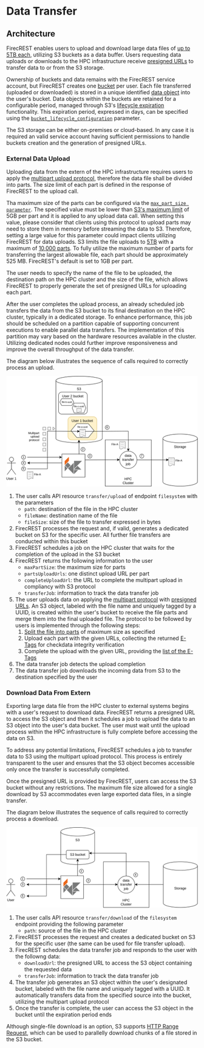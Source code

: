 # Data Transfer

## Architecture
FirecREST enables users to upload and download large data files of [up to 5TB each](https://docs.aws.amazon.com/AmazonS3/latest/userguide/qfacts.html), utilizing S3 buckets as a data buffer. 
Users requesting data uploads or downloads to the HPC infrastructure receive [presigned URLs](https://docs.aws.amazon.com/AmazonS3/latest/userguide/ShareObjectPreSignedURL.html) to transfer data to or from the S3 storage.

Ownership of buckets and data remains with the FirecREST service account, but FirecREST creates one [bucket](https://docs.aws.amazon.com/AmazonS3/latest/userguide/Welcome.html#CoreConcepts) per user. Each file transferred (uploaded or downloaded) is stored in a unique identified [data object](https://docs.aws.amazon.com/AmazonS3/latest/userguide/UsingObjects.html) into the user's bucket. Data objects within the buckets are retained for a configurable period, managed through S3's [lifecycle expiration](https://docs.aws.amazon.com/AmazonS3/latest/userguide/lifecycle-expire-general-considerations.html) functionality. This expiration period, expressed in days, can be specified using the [`bucket_lifecycle_configuration`](../../../setup/conf/README.md#bucketlifecycleconfiguration) parameter.

The S3 storage can be either on-premises or cloud-based. In any case it is required an valid service account having sufficient permissions to handle buckets creation and the generation of presigned URLs.

### External Data Upload

Uploading data from the extern of the HPC infrastructure requires users to apply the [multipart upload protocol](https://docs.aws.amazon.com/AmazonS3/latest/userguide/mpuoverview.html), therefore the data file shall be divided into parts. The size limit of each part is defined in the response of FirecREST to the upload call. 

Tha maximum size of the parts can be configured via the [`max_part_size parameter`](../../../setup/conf/README.md#multipartupload). The specified value must be lower than [S3's maximum limit](https://docs.aws.amazon.com/AmazonS3/latest/userguide/qfacts.html) of 5GB per part and it is applied to any upload data call. When setting this value, please consider that clients using this protocol to upload parts may need to store them in memory before streaming the data to S3. Therefore, setting a large value for this parameter could impact clients utilizing FirecREST for data uploads. S3 limits the file uploads to [5TB](https://docs.aws.amazon.com/AmazonS3/latest/userguide/qfacts.html) with a maximum of [10,000 parts](https://docs.aws.amazon.com/AmazonS3/latest/userguide/qfacts.html). To fully utilize the maximum number of parts for transferring the largest allowable file, each part should be approximately 525 MB. FirecREST's default is set to 1GB per part.

The user needs to specify the name of the file to be uploaded, the destination path on the HPC cluster and the size of the file, which allows FirecREST to properly generate the set of presigned URLs for uploading each part. 

After the user completes the upload process, an already scheduled job transfers the data from the S3 bucket to its final destination on the HPC cluster, typically in a dedicated storage. To enhance performance, this job should be scheduled on a partition capable of supporting concurrent executions to enable parallel data transfers. The implementation of this partition may vary based on the hardware resources available in the cluster. Utilizing dedicated nodes could further improve responsiveness and improve the overall throughput of the data transfer.

The diagram below illustrates the sequence of calls required to correctly process an upload.

![external storage upload](../../../assets/img/external_storage_upload.svg)

1. The user calls API resource `transfer/upload` of endpoint `filesystem` with the parameters
    - `path`: destination of the file in the HPC cluster
    - `fileName`: destination name of the file
    - `fileSize`: size of the file to transfer expressed in bytes
2. FirecREST processes the request and, if valid, generates a dedicated bucket on S3 for the specific user. All further file transfers are conducted within this bucket
3. FirecREST schedules a job on the HPC cluster that waits for the completion of the upload in the S3 bucket
4. FirecREST returns the following information to the user
    - `maxPartSize`: the maximum size for parts
    - `partsUploadUrls`: one distinct upload URL per part
    - `completeUploadUrl`: the URL to complete the multipart upload in compliancy with S3 protocol
    - `transferJob`: information to track the data transfer job
5. The user uploads data on applying the [multipart protocol](https://docs.aws.amazon.com/AmazonS3/latest/userguide/mpuoverview.html) with [presigned URLs](https://docs.aws.amazon.com/AmazonS3/latest/userguide/ShareObjectPreSignedURL.html). An S3 object, labeled with the file name and uniquely tagged by a UUID, is created within the user's bucket to receive the file parts and merge them into the final uploaded file. The protocol to be followed by users is implemented through the following steps:
    1. [Split the file into parts](https://docs.aws.amazon.com/AmazonS3/latest/userguide/tutorial-s3-mpu-additional-checksums.html#split-large-file-step2) of maximum size as specified
    2. Upload each part with the given URLs, collecting the returned [E-Tags](https://docs.aws.amazon.com/AmazonS3/latest/userguide/tutorial-s3-mpu-additional-checksums.html) for checkdata integrity verification
    3. Complete the upload with the given URL, providing the [list of the E-Tags](https://docs.aws.amazon.com/AmazonS3/latest/userguide/tutorial-s3-mpu-additional-checksums.html#complete-multipart-upload-step6)
6. The data transfer job detects the upload completion
7. The data transfer job downloads the incoming data from S3 to the destination specified by the user


### Download Data From Extern

Exporting large data file from the HPC cluster to external systems begins with a user's request to download data. FirecREST returns a presigned URL to access the S3 object and then it schedules a job to upload the data to an S3 object into the user's data bucket. The user must wait until the upload process within the HPC infrastructure is fully complete before accessing the data on S3.

To address any potential limitations, FirecREST schedules a job to transfer data to S3 using the multipart upload protocol. This process is entirely transparent to the user and ensures that the S3 object becomes accessible only once the transfer is successfully completed.

Once the presigned URL is provided by FirecREST, users can access the S3 bucket without any restrictions. The maximum file size allowed for a single download by S3 accommodates even large exported data files, in a single transfer.

The diagram below illustrates the sequence of calls required to correctly process a download.

![external storage upload](../../../assets/img/external_storage_download.svg)

1. The user calls API resource `transfer/download` of the `filesystem` endpoint providing the following parameter
    - `path`: source of the file in the HPC cluster
2. FirecREST processes the request and creates a dedicated bucket on S3 for the specific user (the same can be used for file transfer upload).
3. FirecREST schedules the data transfer job and responds to the user with the followng data:
    - `downloadUrl`: the presigned URL to access the S3 object containing the requested data
    - `transferJob`: information to track the data transfer job
4. The transfer job generates an S3 object within the user's designated bucket, labeled with the file name and uniquely tagged with a UUID. It automatically transfers data from the specified source into the bucket, utilizing the multipart upload protocol
5. Once the transfer is complete, the user can access the S3 object in the bucket until the expiration period ends

Although single-file download is an option, S3 supports [HTTP Range Request](https://www.rfc-editor.org/rfc/rfc9110.html#name-range-requests), which can be used to parallelly download chunks of a file stored in the S3 bucket.



